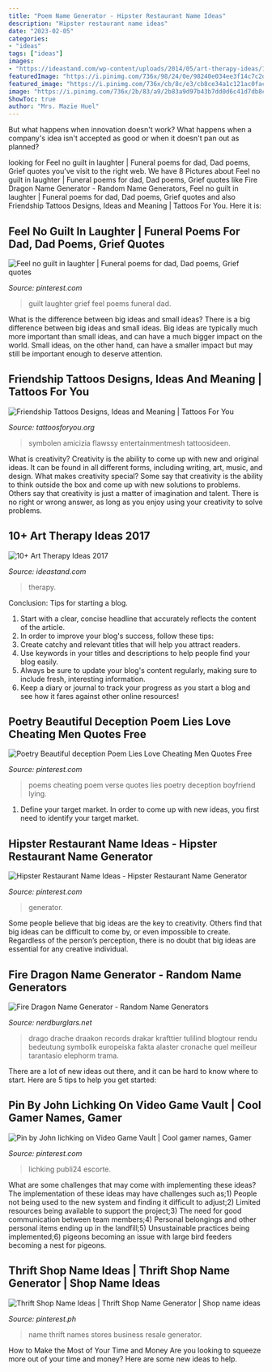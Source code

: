 ```yaml
---
title: "Poem Name Generator - Hipster Restaurant Name Ideas"
description: "Hipster restaurant name ideas"
date: "2023-02-05"
categories:
- "ideas"
tags: ["ideas"]
images:
- "https://ideastand.com/wp-content/uploads/2014/05/art-therapy-ideas/12-art-therapy-ideas.jpg"
featuredImage: "https://i.pinimg.com/736x/98/24/0e/98240e034ee3f14c7c2d2594deda7b09--game-pc-iron.jpg"
featured_image: "https://i.pinimg.com/736x/cb/8c/e3/cb8ce34a1c121ac0fac0ad341feedb30--cheating-men-quotes-free-verse.jpg"
image: "https://i.pinimg.com/736x/2b/83/a9/2b83a9d97b43b7dd0d6c41d7db8c85b5--grief-laughter.jpg"
ShowToc: true
author: "Mrs. Mazie Huel"
---
```



But what happens when innovation doesn't work? What happens when a company's idea isn't accepted as good or when it doesn't pan out as planned?

	

		
looking for Feel no guilt in laughter | Funeral poems for dad, Dad poems, Grief quotes you've visit to the right web. We have 8 Pictures about Feel no guilt in laughter | Funeral poems for dad, Dad poems, Grief quotes like Fire Dragon Name Generator - Random Name Generators, Feel no guilt in laughter | Funeral poems for dad, Dad poems, Grief quotes and also Friendship Tattoos Designs, Ideas and Meaning | Tattoos For You. Here it is:
		
    
## Feel No Guilt In Laughter | Funeral Poems For Dad, Dad Poems, Grief Quotes

<img loading=lazy src="https://i.pinimg.com/736x/2b/83/a9/2b83a9d97b43b7dd0d6c41d7db8c85b5--grief-laughter.jpg" onerror="this.onerror=null;this.src='https://tse3.mm.bing.net/th?id=OIP.ipSsS6SJwuqLnGbCxaQxSgHaHa&amp;pid=15.1';" alt="Feel no guilt in laughter | Funeral poems for dad, Dad poems, Grief quotes">

_Source: pinterest.com_

>guilt laughter grief feel poems funeral dad. 

	

What is the difference between big ideas and small ideas?
There is a big difference between big ideas and small ideas. Big ideas are typically much more important than small ideas, and can have a much bigger impact on the world. Small ideas, on the other hand, can have a smaller impact but may still be important enough to deserve attention.

    
## Friendship Tattoos Designs, Ideas And Meaning | Tattoos For You

<img loading=lazy src="https://www.tattoosforyou.org/wp-content/uploads/2013/09/Friendship-Tattoos.jpg" onerror="this.onerror=null;this.src='https://tse3.mm.bing.net/th?id=OIP.unqMYKqcLFkVE8dovIRxRAHaLI&amp;pid=15.1';" alt="Friendship Tattoos Designs, Ideas and Meaning | Tattoos For You">

_Source: tattoosforyou.org_

>symbolen amicizia flawssy entertainmentmesh tattoosideen. 

	

What is creativity?
Creativity is the ability to come up with new and original ideas. It can be found in all different forms, including writing, art, music, and design. What makes creativity special? Some say that creativity is the ability to think outside the box and come up with new solutions to problems. Others say that creativity is just a matter of imagination and talent. There is no right or wrong answer, as long as you enjoy using your creativity to solve problems.

    
## 10+ Art Therapy Ideas 2017

<img loading=lazy src="https://ideastand.com/wp-content/uploads/2014/05/art-therapy-ideas/12-art-therapy-ideas.jpg" onerror="this.onerror=null;this.src='https://tse1.mm.bing.net/th?id=OIP.7hIxjGXegd7aaFnlzaj2qAHaLc&amp;pid=15.1';" alt="10+ Art Therapy Ideas 2017">

_Source: ideastand.com_

>therapy. 

	

Conclusion: Tips for starting a blog.
1. Start with a clear, concise headline that accurately reflects the content of the article.
2. In order to improve your blog's success, follow these tips: 
3. Create catchy and relevant titles that will help you attract readers. 
4. Use keywords in your titles and descriptions to help people find your blog easily. 
5. Always be sure to update your blog's content regularly, making sure to include fresh, interesting information. 
6. Keep a diary or journal to track your progress as you start a blog and see how it fares against other online resources!

    
## Poetry Beautiful Deception Poem Lies Love Cheating Men Quotes Free

<img loading=lazy src="https://i.pinimg.com/736x/cb/8c/e3/cb8ce34a1c121ac0fac0ad341feedb30--cheating-men-quotes-free-verse.jpg" onerror="this.onerror=null;this.src='https://tse1.mm.bing.net/th?id=OIP.1JA7x7a7VO_HJ6pHC4K9qAHaKq&amp;pid=15.1';" alt="Poetry Beautiful deception Poem Lies Love Cheating Men Quotes Free">

_Source: pinterest.com_

>poems cheating poem verse quotes lies poetry deception boyfriend lying. 

	

1. Define your target market. In order to come up with new ideas, you first need to identify your target market.

    
## Hipster Restaurant Name Ideas - Hipster Restaurant Name Generator

<img loading=lazy src="https://i.pinimg.com/736x/56/19/58/561958ca3d9602c38ebeb9fa1143e170.jpg" onerror="this.onerror=null;this.src='https://tse3.mm.bing.net/th?id=OIP.kQt96wPBvrIS018JhJ_xugHaLG&amp;pid=15.1';" alt="Hipster Restaurant Name Ideas - Hipster Restaurant Name Generator">

_Source: pinterest.com_

>generator. 

	

Some people believe that big ideas are the key to creativity. Others find that big ideas can be difficult to come by, or even impossible to create. Regardless of the person’s perception, there is no doubt that big ideas are essential for any creative individual.

    
## Fire Dragon Name Generator - Random Name Generators

<img loading=lazy src="https://img.nerdburglars.net/wp-content/uploads/2020/05/dragon-4758109_1920.jpg" onerror="this.onerror=null;this.src='https://tse3.mm.bing.net/th?id=OIP.xPohR4YvZ-q9pSozYOScNQHaDM&amp;pid=15.1';" alt="Fire Dragon Name Generator - Random Name Generators">

_Source: nerdburglars.net_

>drago drache draakon records drakar krafttier tulilind blogtour rendu bedeutung symbolik europeiska fakta alaster cronache quel meilleur tarantasio elephorm trama. 

	

There are a lot of new ideas out there, and it can be hard to know where to start. Here are 5 tips to help you get started: 

    
## Pin By John Lichking On Video Game Vault | Cool Gamer Names, Gamer

<img loading=lazy src="https://i.pinimg.com/736x/98/24/0e/98240e034ee3f14c7c2d2594deda7b09--game-pc-iron.jpg" onerror="this.onerror=null;this.src='https://tse3.mm.bing.net/th?id=OIP.zShelkzkfJLBpNYdDQ9GiwHaKj&amp;pid=15.1';" alt="Pin by John lichking on Video Game Vault | Cool gamer names, Gamer">

_Source: pinterest.com_

>lichking publi24 escorte. 

	

What are some challenges that may come with implementing these ideas?
The implementation of these ideas may have challenges such as;1) People not being used to the new system and finding it difficult to adjust;2) Limited resources being available to support the project;3) The need for good communication between team members;4) Personal belongings and other personal items ending up in the landfill;5) Unsustainable practices being implemented;6) pigeons becoming an issue with large bird feeders becoming a nest for pigeons.

    
## Thrift Shop Name Ideas | Thrift Shop Name Generator | Shop Name Ideas

<img loading=lazy src="https://i.pinimg.com/736x/10/00/1e/10001ed5311c623dc371919f88a319e8.jpg" onerror="this.onerror=null;this.src='https://tse2.mm.bing.net/th?id=OIP.FfxlI5IoGTEnem_AnZKM3AHaLG&amp;pid=15.1';" alt="Thrift Shop Name Ideas | Thrift Shop Name Generator | Shop name ideas">

_Source: pinterest.ph_

>name thrift names stores business resale generator. 

	

How to Make the Most of Your Time and Money
Are you looking to squeeze more out of your time and money? Here are some new ideas to help.

